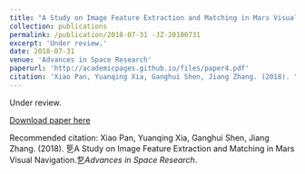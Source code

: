 ```yaml
---
title: "A Study on Image Feature Extraction and Matching in Mars Visual Navigation"
collection: publications
permalink: /publication/2018-07-31 -JZ-20180731
excerpt: 'Under review.'
date: 2018-07-31 
venue: 'Advances in Space Research'
paperurl: 'http://academicpages.github.io/files/paper4.pdf'
citation: 'Xiao Pan, Yuanqing Xia, Ganghui Shen, Jiang Zhang. (2018). "A Study on Image Feature Extraction and Matching in Mars Visual Navigation."<i>Advances in Space Research</i>.'
---
```

Under review.

[Download paper here](http://academicpages.github.io/files/paper4.pdf)

Recommended citation: Xiao Pan, Yuanqing Xia, Ganghui Shen, Jiang Zhang. (2018). 乬A Study on Image Feature Extraction and Matching in Mars Visual Navigation.乭<i>Advances in Space Research</i>.
